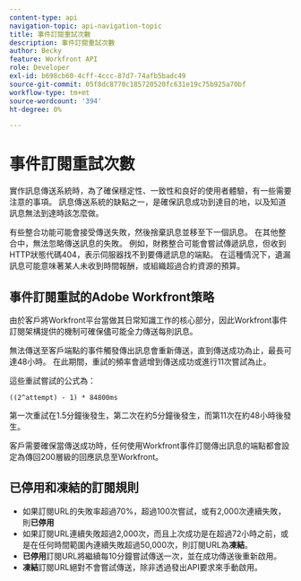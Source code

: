 ```yaml
---
content-type: api
navigation-topic: api-navigation-topic
title: 事件訂閱重試次數
description: 事件訂閱重試次數
author: Becky
feature: Workfront API
role: Developer
exl-id: b698cb60-4cff-4ccc-87d7-74afb5badc49
source-git-commit: 05f8dc8770c185720520fc631e19c75b925a70bf
workflow-type: tm+mt
source-wordcount: '394'
ht-degree: 0%

---
```


# 事件訂閱重試次數

實作訊息傳送系統時，為了確保穩定性、一致性和良好的使用者體驗，有一些需要注意的事項。 訊息傳送系統的缺點之一，是確保訊息成功到達目的地，以及知道訊息無法到達時該怎麼做。

有些整合功能可能會接受傳送失敗，然後捨棄訊息並移至下一個訊息。  在其他整合中，無法忽略傳送訊息的失敗。 例如，財務整合可能會嘗試傳遞訊息，但收到HTTP狀態代碼404，表示伺服器找不到要傳遞訊息的端點。 在這種情況下，遺漏訊息可能意味著某人未收到時間報酬，或組織超過合約資源的預算。

## 事件訂閱重試的Adobe Workfront策略

由於客戶將Workfront平台當做其日常知識工作的核心部分，因此Workfront事件訂閱架構提供的機制可確保儘可能全力傳送每則訊息。

無法傳送至客戶端點的事件觸發傳出訊息會重新傳送，直到傳送成功為止，最長可達48小時。 在此期間，重試的頻率會遞增到傳送成功或進行11次嘗試為止。

這些重試嘗試的公式為：

`((2^attempt) - 1) * 84800ms`

第一次重試在1.5分鐘後發生，第二次在約5分鐘後發生，而第11次在約48小時後發生。

客戶需要確保當傳送成功時，任何使用Workfront事件訂閱傳出訊息的端點都會設定為傳回200層級的回應訊息至Workfront。

## 已停用和凍結的訂閱規則

* 如果訂閱URL的失敗率超過70%，超過100次嘗試，或有2,000次連續失敗，則&#x200B;**已停用**
* 如果訂閱URL連續失敗超過2,000次，而且上次成功是在超過72小時之前，或是在任何時間範圍內連續失敗超過50,000次，則訂閱URL為&#x200B;**凍結**。
* **已停用**&#x200B;訂閱URL將繼續每10分鐘嘗試傳送一次，並在成功傳送後重新啟用。
* **凍結**&#x200B;訂閱URL絕對不會嘗試傳送，除非透過發出API要求來手動啟用。




<!--

## Handling Failed Event-Triggered Outbound Messages

The following flowchart shows the strategy for reattempting message deliveries with Workfront Event Subscriptions:

![](assets/event-subscription-circuit-breaker-retries-350x234.png)

The following explanations correspond with the steps depicted in the flowchart:

1. Message fails to be delivered. 
1. Message delivery failure information is logged.

   All failed attempts to deliver a message are logged so that debugging may be performed to determine the root cause of a given failure or series of failures. 

1. URL failures incremented. 
1. Message attempt count is incremented. 
1. Calculate the delay until this message's delivery will be attempted again. 
1. Message is placed onto the message retry queue.

   As shown in the preceding flowchart, the message queue used for processing message delivery retries is a separate queue from the one that processes the initial delivery attempt for each message. This allows the near real-time flow of messages to continue unimpeded by the failure of any subset of messages. 

1. URL circuit status is evaluated. One of the following occurs:

   * If the circuit is open and not allowing deliveries at this time, restart the process at step 5.
   * If the circuit is half-open, this implies that our circuit is currently open, but enough time has passed to allow testing of the URL to see if the problem with delivering to it has been resolved.
   * If the message delivery attempt limits have been reached (48 hours of retrying) then the message is dropped

1. If the URL circuit is closed and allowing deliveries, attempt to deliver the message. If this delivery fails, the message will restart at step 1 

1. If the URL circuit is closed and allowing deliveries, attempt to deliver the message. If this delivery fails, the message will restart at step 1.
   -->
